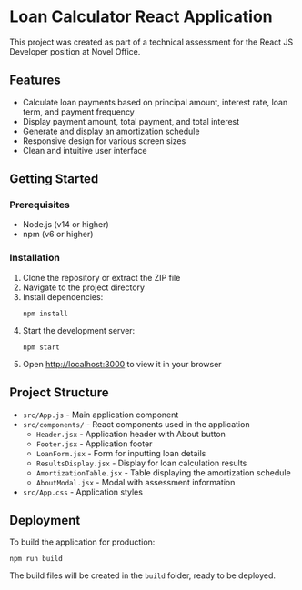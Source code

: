 # Loan Calculator React Application

This project was created as part of a technical assessment for the React JS Developer position at Novel Office.

## Features

- Calculate loan payments based on principal amount, interest rate, loan term, and payment frequency
- Display payment amount, total payment, and total interest
- Generate and display an amortization schedule
- Responsive design for various screen sizes
- Clean and intuitive user interface

## Getting Started

### Prerequisites

- Node.js (v14 or higher)
- npm (v6 or higher)

### Installation

1. Clone the repository or extract the ZIP file
2. Navigate to the project directory
3. Install dependencies:
   ```
   npm install
   ```
4. Start the development server:
   ```
   npm start
   ```
5. Open [http://localhost:3000](http://localhost:3000) to view it in your browser

## Project Structure

- `src/App.js` - Main application component
- `src/components/` - React components used in the application
  - `Header.jsx` - Application header with About button
  - `Footer.jsx` - Application footer
  - `LoanForm.jsx` - Form for inputting loan details
  - `ResultsDisplay.jsx` - Display for loan calculation results
  - `AmortizationTable.jsx` - Table displaying the amortization schedule
  - `AboutModal.jsx` - Modal with assessment information
- `src/App.css` - Application styles

## Deployment

To build the application for production:

```
npm run build
```

The build files will be created in the `build` folder, ready to be deployed.
